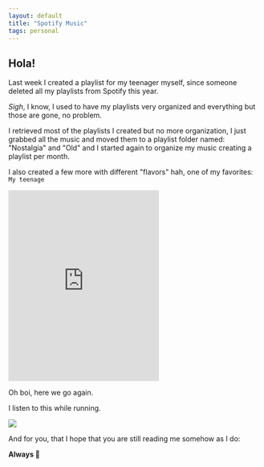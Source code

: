 ```yaml
---
layout: default
title: "Spotify Music"
tags: personal
---
```


## Hola!

Last week I created a playlist for my teenager myself, since someone deleted all my playlists from 
Spotify this year.

*Sigh*, I know, I used to have my playlists very organized and everything but those are gone, no problem.

I retrieved most of the playlists I created but no more organization, I just grabbed all the music 
and moved them to a playlist folder named: "Nostalgia" and "Old" and I started again to organize my music 
creating a playlist per month.

I also created a few more with different "flavors" hah, one of my favorites:
`My teenage`

<iframe src="https://open.spotify.com/embed/user/1276459107/playlist/03lvbs92Jg2xULzseZw4Kl" width="300" height="380" frameborder="0" allowtransparency="true" allow="encrypted-media"></iframe>

Oh boi, here we go again.

I listen to this while running.

<img src="https://media.giphy.com/media/ncbdoCpKerEbK/giphy.gif" />

And for you, that I hope that you are still reading me somehow as I do:

**Always 🤗**